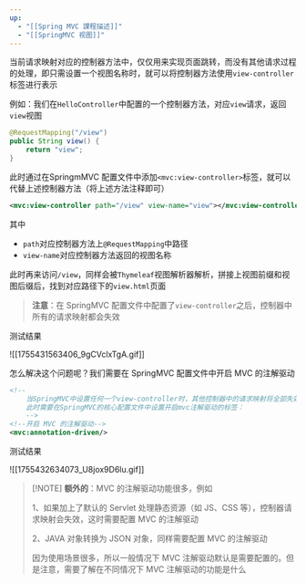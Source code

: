 ```yaml
---
up:
  - "[[Spring MVC 課程描述]]"
  - "[[SpringMVC 视图]]"
---
```

当前请求映射对应的控制器方法中，仅仅用来实现页面跳转，而没有其他请求过程的处理，即只需设置一个视图名称时，就可以将控制器方法使用`view-controller`标签进行表示

例如：我们在`HelloController`中配置的一个控制器方法，对应`view`请求，返回`view`视图

```java
@RequestMapping("/view")
public String view() {
    return "view";
}
```

此时通过在SpringmMVC 配置文件中添加`<mvc:view-controller>`标签，就可以代替上述控制器方法（将上述方法注释即可）

```xml
<mvc:view-controller path="/view" view-name="view"></mvc:view-controller>
```

其中

- `path`对应控制器方法上`@RequestMapping`中路径
- `view-name`对应控制器方法返回的视图名称

此时再来访问`/view`，同样会被`Thymeleaf`视图解析器解析，拼接上视图前缀和视图后缀后，找到对应路径下的`view.html`页面

> **注意**：在 SpringMVC 配置文件中配置了`view-controller`之后，控制器中所有的请求映射都会失效

测试结果

![[1755431563406_9gCVclxTgA.gif]]

怎么解决这个问题呢？我们需要在 SpringMVC 配置文件中开启 MVC 的注解驱动

```xml
<!--
    当SpringMVC中设置任何一个view-controller时，其他控制器中的请求映射将全部失效，
    此时需要在SpringMVC的核心配置文件中设置开启mvc注解驱动的标签：
    -->
<!--开启 MVC 的注解驱动-->
<mvc:annotation-driven/>
```

测试结果

![[1755432634073_U8jox9D6lu.gif]]


> [!NOTE] **额外的**：MVC 的注解驱动功能很多，例如
> 
> 1、如果加上了默认的 Servlet 处理静态资源（如 JS、CSS 等），控制器请求映射会失效，这时需要配置 MVC 的注解驱动
> 
> 2、JAVA 对象转换为 JSON 对象，同样需要配置 MVC 的注解驱动
> 
> 因为使用场景很多，所以一般情况下 MVC 注解驱动默认是需要配置的。但是注意，需要了解在不同情况下 MVC 注解驱动的功能是什么
